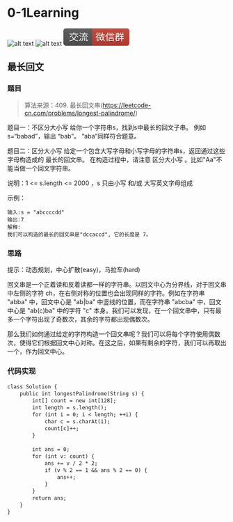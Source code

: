 # 0-1Learning

![alt text](../../static/common/svg/luoxiaosheng.svg "公众号")
![alt text](../../static/common/svg/luoxiaosheng_learning.svg "学习")
![alt text](../../static/common/svg/luoxiaosheng_wechat.svg "微信")


## 最长回文

### 题目
> 算法来源：409. 最长回文串(https://leetcode-cn.com/problems/longest-palindrome/)

题目一：不区分大小写
给你一个字符串s，找到s中最长的回文子串。
例如s=“babad”，输出 “bab”。 “aba”同样符合题意。

题目二：区分大小写
给定一个包含大写字母和小写字母的字符串s，返回通过这些字母构造成的 最长的回文串。
在构造过程中，请注意 区分大小写 。比如"Aa"不能当做一个回文字符串。

说明：1 <= s.length <= 2000 ，s 只由小写 和/或 大写英文字母组成


示例：
```
输入:s = "abccccdd"
输出:7
解释:
我们可以构造的最长的回文串是"dccaccd", 它的长度是 7。
```

### 思路
提示：动态规划，中心扩散(easy)，马拉车(hard)

回文串是一个正着读和反着读都一样的字符串。以回文中心为分界线，对于回文串中左侧的字符 ch，在右侧对称的位置也会出现同样的字符。例如在字符串 "abba" 中，回文中心是 "ab|ba" 中竖线的位置，而在字符串 "abcba" 中，回文中心是 "ab(c)ba" 中的字符 "c" 本身。我们可以发现，在一个回文串中，只有最多一个字符出现了奇数次，其余的字符都出现偶数次。

那么我们如何通过给定的字符构造一个回文串呢？我们可以将每个字符使用偶数次，使得它们根据回文中心对称。在这之后，如果有剩余的字符，我们可以再取出一个，作为回文中心。


### 代码实现
```
class Solution {
    public int longestPalindrome(String s) {
        int[] count = new int[128];
        int length = s.length();
        for (int i = 0; i < length; ++i) {
            char c = s.charAt(i);
            count[c]++;
        }

        int ans = 0;
        for (int v: count) {
            ans += v / 2 * 2;
            if (v % 2 == 1 && ans % 2 == 0) {
                ans++;
            }
        }
        return ans;
    }
}
```


